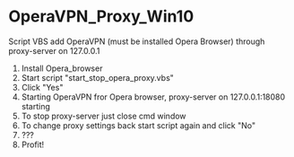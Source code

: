 # OperaVPN_Proxy_Win10
Script VBS add OperaVPN (must be installed Opera Browser) through proxy-server on 127.0.0.1

1. Install Opera_browser
2. Start script "start_stop_opera_proxy.vbs"
3. Click "Yes"
4. Starting OperaVPN fror Opera browser, proxy-server on 127.0.0.1:18080 starting
5. To stop proxy-server just close cmd window
6. To change proxy settings back start script again and click "No"
7. ???
8. Profit!
